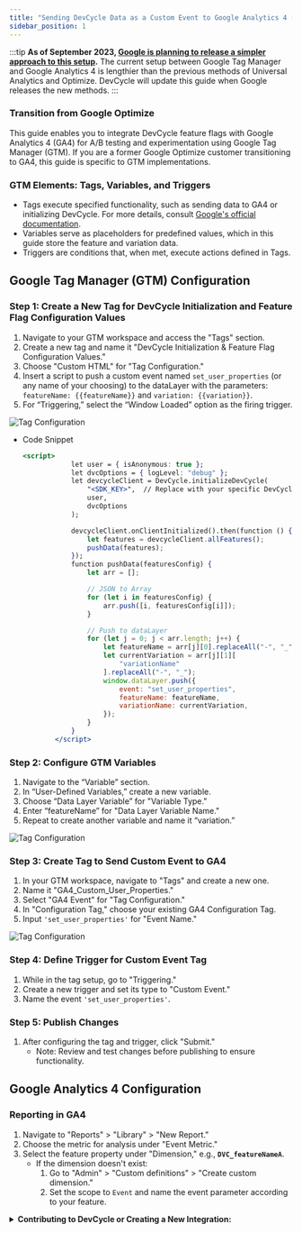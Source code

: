 ```yaml
---
title: "Sending DevCycle Data as a Custom Event to Google Analytics 4 (GTM Specific)"
sidebar_position: 1
---
```


:::tip
**As of September 2023, [Google is planning to release a simpler approach to this setup](https://support.google.com/tagmanager/answer/13543899).** The current setup between Google Tag Manager and Google Analytics 4 is lengthier than the previous methods of Universal Analytics and Optimize. DevCycle will update this guide when Google releases the new methods.
:::

### Transition from Google Optimize

This guide enables you to integrate DevCycle feature flags with Google Analytics 4 (GA4) for A/B testing and experimentation using Google Tag Manager (GTM). If you are a former Google Optimize customer transitioning to GA4, this guide is specific to GTM implementations.

### GTM Elements: Tags, Variables, and Triggers

- Tags execute specified functionality, such as sending data to GA4 or initializing DevCycle. For more details, consult [Google's official documentation](https://support.google.com/tagmanager/answer/6102821).
- Variables serve as placeholders for predefined values, which in this guide store the feature and variation data.
- Triggers are conditions that, when met, execute actions defined in Tags.

## Google Tag Manager (GTM) Configuration

### Step 1: Create a New Tag for DevCycle Initialization and Feature Flag Configuration Values

1. Navigate to your GTM workspace and access the "Tags" section.
2. Create a new tag and name it "DevCycle Initialization & Feature Flag Configuration Values."
3. Choose "Custom HTML" for "Tag Configuration."
4. Insert a script to push a custom event named `set_user_properties` (or any name of your choosing) to the dataLayer with the parameters: `featureName: {{featureName}}` and `variation: {{variation}}`.
5. For “Triggering,” select the “Window Loaded” option as the firing trigger.

![Tag Configuration](/sept-2023=ga4-4.png)

- Code Snippet

    ```jsx
    <script>
                let user = { isAnonymous: true };
                let dvcOptions = { logLevel: "debug" };
                let devcycleClient = DevCycle.initializeDevCycle(
                    "<SDK_KEY>",  // Replace with your specific DevCycle SDK Key
                    user,
                    dvcOptions
                );

                devcycleClient.onClientInitialized().then(function () {
                    let features = devcycleClient.allFeatures();
                    pushData(features);
                });
                function pushData(featuresConfig) {
                    let arr = [];

                    // JSON to Array
                    for (let i in featuresConfig) {
                        arr.push([i, featuresConfig[i]]);
                    }

                    // Push to dataLayer
                    for (let j = 0; j < arr.length; j++) {
                        let featureName = arr[j][0].replaceAll("-", "_");
                        let currentVariation = arr[j][1][
                            "variationName"
                        ].replaceAll("-", "_");
                        window.dataLayer.push({
                            event: "set_user_properties",
                            featureName: featureName,
                            variationName: currentVariation,
                        });
                    }
                }
            </script>
    ```

### Step 2: Configure GTM Variables

1. Navigate to the “Variable” section.
2. In “User-Defined Variables,” create a new variable.
3. Choose “Data Layer Variable” for "Variable Type."
4. Enter “featureName” for "Data Layer Variable Name."
5. Repeat to create another variable and name it “variation.”

![Tag Configuration](/sept-2023=ga4-2.png)

### Step 3: Create Tag to Send Custom Event to GA4

1. In your GTM workspace, navigate to "Tags" and create a new one.
2. Name it "GA4_Custom_User_Properties."
3. Select "GA4 Event" for "Tag Configuration."
4. In "Configuration Tag," choose your existing GA4 Configuration Tag.
5. Input `'set_user_properties'` for "Event Name."

![Tag Configuration](/sept-2023=ga4-3.png)

### Step 4: Define Trigger for Custom Event Tag

1. While in the tag setup, go to "Triggering."
2. Create a new trigger and set its type to "Custom Event."
3. Name the event `'set_user_properties'`.

### Step 5: Publish Changes

1. After configuring the tag and trigger, click "Submit."
   - Note: Review and test changes before publishing to ensure functionality.

## Google Analytics 4 Configuration

### Reporting in GA4

1. Navigate to "Reports" > "Library" > "New Report."
2. Choose the metric for analysis under "Event Metric."
3. Select the feature property under "Dimension," e.g., **`DVC_featureNameA`**.
   - If the dimension doesn't exist:
      1. Go to "Admin" > "Custom definitions" > "Create custom dimension."
      2. Set the scope to `Event` and name the event parameter according to your feature.

<details>
  <summary>
 <b><i className="fas fa-arrows-alt"></i> Contributing to DevCycle or Creating a New Integration:</b>
  </summary>
  <div>     
    <p>
    DevCycle's tools and integrations are open source and can be found on the <a href="https://github.com/devcycleHQ">DevCycle GitHub repository</a>.
</p>
<p>
 For new integrations, refer to <a href="/management-api/">DevCycle's Management API</a> and <a href="/bucketing-api/">DevCycle Bucketing API</a>.
  </p>
  </div>
</details>
